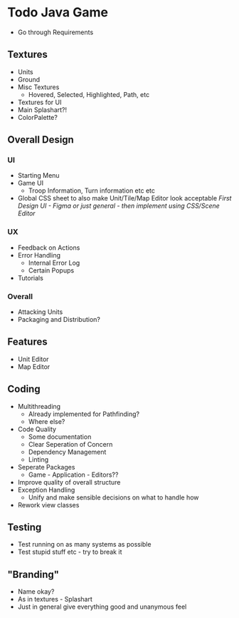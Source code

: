# Todo Java Game

- Go through Requirements

## Textures
- Units
- Ground
- Misc Textures
    - Hovered, Selected, Highlighted, Path, etc
- Textures for UI
- Main Splashart?!
- ColorPalette?

## Overall Design
### UI
- Starting Menu
- Game UI
    - Troop Information, Turn information etc etc
- Global CSS sheet to also make Unit/Tile/Map Editor look acceptable
_First Design UI - Figma or just general - then implement using CSS/Scene Editor_
### UX
- Feedback on Actions
- Error Handling
    - Internal Error Log
    - Certain Popups
- Tutorials
### Overall
- Attacking Units
- Packaging and Distribution?

## Features
- Unit Editor
- Map Editor

## Coding
- Multithreading
    - Already implemented for Pathfinding?
    - Where else?
- Code Quality
    - Some documentation
    - Clear Seperation of Concern
    - Dependency Management
    - Linting
- Seperate Packages
    - Game - Application - Editors??
- Improve quality of overall structure
- Exception Handling
    - Unify and make sensible decisions on what to handle how
- Rework view classes

## Testing
- Test running on as many systems as possible
- Test stupid stuff etc - try to break it

## "Branding"
- Name okay?
- As in textures - Splashart
- Just in general give everything good and unanymous feel


